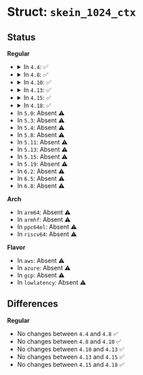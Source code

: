 # Struct: <code>skein_1024_ctx</code>

## Status
<b>Regular</b>
<ul>
<li>
<details>
<summary>In <code>4.4</code>: ✅</summary>

```c
struct skein_1024_ctx {
    struct skein_ctx_hdr h;
    u64 x[16];
    u8 b[128];
};
```
</details>
</li>
<li>
<details>
<summary>In <code>4.8</code>: ✅</summary>

```c
struct skein_1024_ctx {
    struct skein_ctx_hdr h;
    u64 x[16];
    u8 b[128];
};
```
</details>
</li>
<li>
<details>
<summary>In <code>4.10</code>: ✅</summary>

```c
struct skein_1024_ctx {
    struct skein_ctx_hdr h;
    u64 x[16];
    u8 b[128];
};
```
</details>
</li>
<li>
<details>
<summary>In <code>4.13</code>: ✅</summary>

```c
struct skein_1024_ctx {
    struct skein_ctx_hdr h;
    u64 x[16];
    u8 b[128];
};
```
</details>
</li>
<li>
<details>
<summary>In <code>4.15</code>: ✅</summary>

```c
struct skein_1024_ctx {
    struct skein_ctx_hdr h;
    u64 x[16];
    u8 b[128];
};
```
</details>
</li>
<li>
<details>
<summary>In <code>4.18</code>: ✅</summary>

```c
struct skein_1024_ctx {
    struct skein_ctx_hdr h;
    u64 x[16];
    u8 b[128];
};
```
</details>
</li>
<li>
In <code>5.0</code>: Absent ⚠️
</li>
<li>
In <code>5.3</code>: Absent ⚠️
</li>
<li>
In <code>5.4</code>: Absent ⚠️
</li>
<li>
In <code>5.8</code>: Absent ⚠️
</li>
<li>
In <code>5.11</code>: Absent ⚠️
</li>
<li>
In <code>5.13</code>: Absent ⚠️
</li>
<li>
In <code>5.15</code>: Absent ⚠️
</li>
<li>
In <code>5.19</code>: Absent ⚠️
</li>
<li>
In <code>6.2</code>: Absent ⚠️
</li>
<li>
In <code>6.5</code>: Absent ⚠️
</li>
<li>
In <code>6.8</code>: Absent ⚠️
</li>
</ul>
<b>Arch</b>
<ul>
<li>
In <code>arm64</code>: Absent ⚠️
</li>
<li>
In <code>armhf</code>: Absent ⚠️
</li>
<li>
In <code>ppc64el</code>: Absent ⚠️
</li>
<li>
In <code>riscv64</code>: Absent ⚠️
</li>
</ul>
<b>Flavor</b>
<ul>
<li>
In <code>aws</code>: Absent ⚠️
</li>
<li>
In <code>azure</code>: Absent ⚠️
</li>
<li>
In <code>gcp</code>: Absent ⚠️
</li>
<li>
In <code>lowlatency</code>: Absent ⚠️
</li>
</ul>

## Differences
<b>Regular</b>
<ul>
<li>
No changes between <code>4.4</code> and <code>4.8</code> ✅
</li>
<li>
No changes between <code>4.8</code> and <code>4.10</code> ✅
</li>
<li>
No changes between <code>4.10</code> and <code>4.13</code> ✅
</li>
<li>
No changes between <code>4.13</code> and <code>4.15</code> ✅
</li>
<li>
No changes between <code>4.15</code> and <code>4.18</code> ✅
</li>
</ul>
